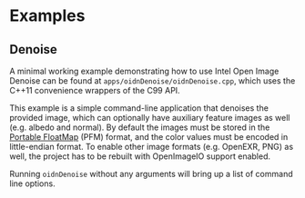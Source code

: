 Examples
========

Denoise
-------

A minimal working example demonstrating how to use Intel Open Image Denoise can
be found at `apps/oidnDenoise/oidnDenoise.cpp`, which uses the C++11 convenience
wrappers of the C99 API.

This example is a simple command-line application that denoises the provided
image, which can optionally have auxiliary feature images as well (e.g. albedo
and normal). By default the images must be stored in the [Portable
FloatMap](http://www.pauldebevec.com/Research/HDR/PFM/) (PFM) format, and the
color values must be encoded in little-endian format. To enable other image
formats (e.g. OpenEXR, PNG) as well, the project has to be rebuilt with
OpenImageIO support enabled.

Running `oidnDenoise` without any arguments will bring up a list of command line
options.

